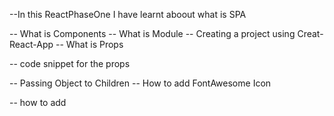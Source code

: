 --In this ReactPhaseOne I have learnt aboout what is SPA

-- What is Components
-- What is Module
-- Creating a project using Creat-React-App
-- What is Props

-- code snippet for the props

-- Passing Object to Children
-- How to add FontAwesome Icon

-- how to add

